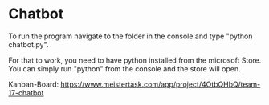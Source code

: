 # Chatbot

To run the program navigate to the folder in the console and type "python chatbot.py".

For that to work, you need to have python installed from the microsoft Store.
You can simply run "python" from the console and the store will open.

Kanban-Board:
https://www.meistertask.com/app/project/4OtbQHbQ/team-17-chatbot
